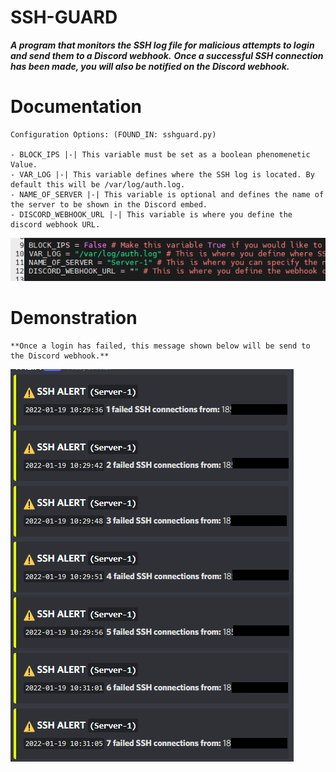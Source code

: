 # SSH-GUARD #

___A program that monitors the SSH log file for malicious attempts to login and send them to a Discord webhook.___
___Once a successful SSH connection has been made, you will also be notified on the Discord webhook.___

Documentation
=============

    Configuration Options: (FOUND_IN: sshguard.py)
    
    - BLOCK_IPS |-| This variable must be set as a boolean phenomenetic Value.
    - VAR_LOG |-| This variable defines where the SSH log is located. By default this will be /var/log/auth.log.
    - NAME_OF_SERVER |-| This variable is optional and defines the name of the server to be shown in the Discord embed.
    - DISCORD_WEBHOOK_URL |-| This variable is where you define the discord webhook URL.

![alt text](https://github.com/ethicalpunk/ssh-guard/blob/main/docmentation/images/config_documentation.png?raw=true)

Demonstration
=============

    **Once a login has failed, this message shown below will be send to the Discord webhook.**

![alt text](https://github.com/ethicalpunk/ssh-guard/blob/main/docmentation/images/discord_msg_demo.png?raw=true)
